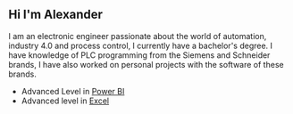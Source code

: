 ## Hi I'm Alexander

I am an electronic engineer passionate about the world of automation, industry 4.0 and process control, I currently have a bachelor's degree. I have knowledge of PLC programming from the Siemens and Schneider brands, I have also worked on personal projects with the software of these brands.

- Advanced Level in <a href="[https://www.twitch.tv/blacktechdiva](https://www.credly.com/org/summa-center/badge/excel-empresarial-nivel-experto-platinum )">Power BI</a> 
- Advanced level in <a href="https://www.twitch.tv/blacktechdiva">Excel</a>
